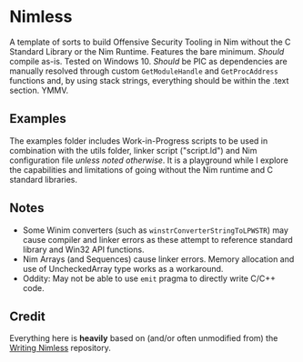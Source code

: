 # Nimless
A template of sorts to build Offensive Security Tooling in Nim without the C Standard Library or the Nim Runtime. Features the bare minimum. *Should* compile as-is. Tested on Windows 10. *Should* be PIC as dependencies are manually resolved through custom `GetModuleHandle` and `GetProcAddress` functions and, by using stack strings, everything should be within the .text section. YMMV.

## Examples
The examples folder includes Work-in-Progress scripts to be used in combination with the utils folder, linker script ("script.ld") and Nim configuration file *unless noted otherwise*. It is a playground while I explore the capabilities and limitations of going without the Nim runtime and C standard libraries.

## Notes
- Some Winim converters (such as `winstrConverterStringToLPWSTR`) may cause compiler and linker errors as these attempt to reference standard library and Win32 API functions.
- Nim Arrays (and Sequences) cause linker errors. Memory allocation and use of UncheckedArray type works as a workaround.
- Oddity: May not be able to use `emit` pragma to directly write C/C++ code.

## Credit
Everything here is **heavily** based on (and/or often unmodified from) the [Writing Nimless](https://github.com/m4ul3r/writing_nimless/tree/main) repository. 
